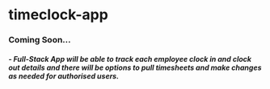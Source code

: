 # timeclock-app

### Coming Soon...

##### - Full-Stack App will be able to track each employee clock in and clock out details and there will be options to pull timesheets and make changes as needed for authorised users.
